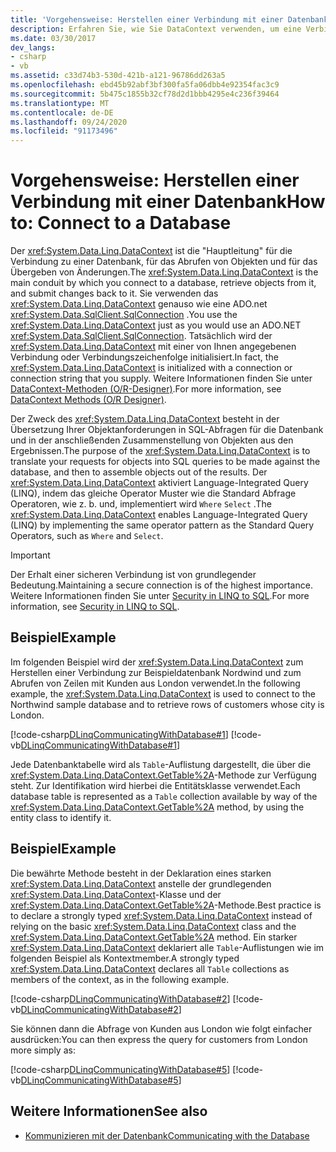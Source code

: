 ```yaml
---
title: 'Vorgehensweise: Herstellen einer Verbindung mit einer Datenbank'
description: Erfahren Sie, wie Sie DataContext verwenden, um eine Verbindung mit einer Datenbank in LINQ to SQL herzustellen. In diesen Beispielen finden Sie Informationen zum Verwenden von DataContext, um eine Verbindung mit einer Datenbank herzustellen und Zeilen zu erhalten.
ms.date: 03/30/2017
dev_langs:
- csharp
- vb
ms.assetid: c33d74b3-530d-421b-a121-96786dd263a5
ms.openlocfilehash: ebd45b92abf3bf300fa5fa06dbb4e92354fac3c9
ms.sourcegitcommit: 5b475c1855b32cf78d2d1bbb4295e4c236f39464
ms.translationtype: MT
ms.contentlocale: de-DE
ms.lasthandoff: 09/24/2020
ms.locfileid: "91173496"
---
```

# <a name="how-to-connect-to-a-database"></a><span data-ttu-id="bb847-104">Vorgehensweise: Herstellen einer Verbindung mit einer Datenbank</span><span class="sxs-lookup"><span data-stu-id="bb847-104">How to: Connect to a Database</span></span>

<span data-ttu-id="bb847-105">Der <xref:System.Data.Linq.DataContext> ist die "Hauptleitung" für die Verbindung zu einer Datenbank, für das Abrufen von Objekten und für das Übergeben von Änderungen.</span><span class="sxs-lookup"><span data-stu-id="bb847-105">The <xref:System.Data.Linq.DataContext> is the main conduit by which you connect to a database, retrieve objects from it, and submit changes back to it.</span></span> <span data-ttu-id="bb847-106">Sie verwenden das <xref:System.Data.Linq.DataContext> genauso wie eine ADO.net <xref:System.Data.SqlClient.SqlConnection> .</span><span class="sxs-lookup"><span data-stu-id="bb847-106">You use the <xref:System.Data.Linq.DataContext> just as you would use an ADO.NET <xref:System.Data.SqlClient.SqlConnection>.</span></span> <span data-ttu-id="bb847-107">Tatsächlich wird der <xref:System.Data.Linq.DataContext> mit einer von Ihnen angegebenen Verbindung oder Verbindungszeichenfolge initialisiert.</span><span class="sxs-lookup"><span data-stu-id="bb847-107">In fact, the <xref:System.Data.Linq.DataContext> is initialized with a connection or connection string that you supply.</span></span> <span data-ttu-id="bb847-108">Weitere Informationen finden Sie unter [DataContext-Methoden (O/R-Designer)](/visualstudio/data-tools/datacontext-methods-o-r-designer).</span><span class="sxs-lookup"><span data-stu-id="bb847-108">For more information, see [DataContext Methods (O/R Designer)](/visualstudio/data-tools/datacontext-methods-o-r-designer).</span></span>  
  
 <span data-ttu-id="bb847-109">Der Zweck des <xref:System.Data.Linq.DataContext> besteht in der Übersetzung Ihrer Objektanforderungen in SQL-Abfragen für die Datenbank und in der anschließenden Zusammenstellung von Objekten aus den Ergebnissen.</span><span class="sxs-lookup"><span data-stu-id="bb847-109">The purpose of the <xref:System.Data.Linq.DataContext> is to translate your requests for objects into SQL queries to be made against the database, and then to assemble objects out of the results.</span></span> <span data-ttu-id="bb847-110">Der <xref:System.Data.Linq.DataContext> aktiviert Language-Integrated Query (LINQ), indem das gleiche Operator Muster wie die Standard Abfrage Operatoren, wie z. b. und, implementiert wird `Where` `Select` .</span><span class="sxs-lookup"><span data-stu-id="bb847-110">The <xref:System.Data.Linq.DataContext> enables Language-Integrated Query (LINQ) by implementing the same operator pattern as the Standard Query Operators, such as `Where` and `Select`.</span></span>  
  
> [!IMPORTANT]
> <span data-ttu-id="bb847-111">Der Erhalt einer sicheren Verbindung ist von grundlegender Bedeutung.</span><span class="sxs-lookup"><span data-stu-id="bb847-111">Maintaining a secure connection is of the highest importance.</span></span> <span data-ttu-id="bb847-112">Weitere Informationen finden Sie unter [Security in LINQ to SQL](security-in-linq-to-sql.md).</span><span class="sxs-lookup"><span data-stu-id="bb847-112">For more information, see [Security in LINQ to SQL](security-in-linq-to-sql.md).</span></span>  
  
## <a name="example"></a><span data-ttu-id="bb847-113">Beispiel</span><span class="sxs-lookup"><span data-stu-id="bb847-113">Example</span></span>  

 <span data-ttu-id="bb847-114">Im folgenden Beispiel wird der <xref:System.Data.Linq.DataContext> zum Herstellen einer Verbindung zur Beispieldatenbank Nordwind und zum Abrufen von Zeilen mit Kunden aus London verwendet.</span><span class="sxs-lookup"><span data-stu-id="bb847-114">In the following example, the <xref:System.Data.Linq.DataContext> is used to connect to the Northwind sample database and to retrieve rows of customers whose city is London.</span></span>  
  
 [!code-csharp[DLinqCommunicatingWithDatabase#1](../../../../../../samples/snippets/csharp/VS_Snippets_Data/DLinqCommunicatingWithDatabase/cs/Program.cs#1)]
 [!code-vb[DLinqCommunicatingWithDatabase#1](../../../../../../samples/snippets/visualbasic/VS_Snippets_Data/DLinqCommunicatingWithDatabase/vb/Module1.vb#1)]  
  
 <span data-ttu-id="bb847-115">Jede Datenbanktabelle wird als `Table`-Auflistung dargestellt, die über die <xref:System.Data.Linq.DataContext.GetTable%2A>-Methode zur Verfügung steht. Zur Identifikation wird hierbei die Entitätsklasse verwendet.</span><span class="sxs-lookup"><span data-stu-id="bb847-115">Each database table is represented as a `Table` collection available by way of the <xref:System.Data.Linq.DataContext.GetTable%2A> method, by using the entity class to identify it.</span></span>  
  
## <a name="example"></a><span data-ttu-id="bb847-116">Beispiel</span><span class="sxs-lookup"><span data-stu-id="bb847-116">Example</span></span>  

 <span data-ttu-id="bb847-117">Die bewährte Methode besteht in der Deklaration eines starken <xref:System.Data.Linq.DataContext> anstelle der grundlegenden <xref:System.Data.Linq.DataContext>-Klasse und der <xref:System.Data.Linq.DataContext.GetTable%2A>-Methode.</span><span class="sxs-lookup"><span data-stu-id="bb847-117">Best practice is to declare a strongly typed <xref:System.Data.Linq.DataContext> instead of relying on the basic <xref:System.Data.Linq.DataContext> class and the <xref:System.Data.Linq.DataContext.GetTable%2A> method.</span></span> <span data-ttu-id="bb847-118">Ein starker <xref:System.Data.Linq.DataContext> deklariert alle `Table`-Auflistungen wie im folgenden Beispiel als Kontextmember.</span><span class="sxs-lookup"><span data-stu-id="bb847-118">A strongly typed <xref:System.Data.Linq.DataContext> declares all `Table` collections as members of the context, as in the following example.</span></span>  
  
 [!code-csharp[DLinqCommunicatingWithDatabase#2](../../../../../../samples/snippets/csharp/VS_Snippets_Data/DLinqCommunicatingWithDatabase/cs/Program.cs#2)]
 [!code-vb[DLinqCommunicatingWithDatabase#2](../../../../../../samples/snippets/visualbasic/VS_Snippets_Data/DLinqCommunicatingWithDatabase/vb/Module1.vb#2)]  
  
 <span data-ttu-id="bb847-119">Sie können dann die Abfrage von Kunden aus London wie folgt einfacher ausdrücken:</span><span class="sxs-lookup"><span data-stu-id="bb847-119">You can then express the query for customers from London more simply as:</span></span>  
  
 [!code-csharp[DLinqCommunicatingWithDatabase#5](../../../../../../samples/snippets/csharp/VS_Snippets_Data/DLinqCommunicatingWithDatabase/cs/Program.cs#5)]
 [!code-vb[DLinqCommunicatingWithDatabase#5](../../../../../../samples/snippets/visualbasic/VS_Snippets_Data/DLinqCommunicatingWithDatabase/vb/Module1.vb#5)]  
  
## <a name="see-also"></a><span data-ttu-id="bb847-120">Weitere Informationen</span><span class="sxs-lookup"><span data-stu-id="bb847-120">See also</span></span>

- [<span data-ttu-id="bb847-121">Kommunizieren mit der Datenbank</span><span class="sxs-lookup"><span data-stu-id="bb847-121">Communicating with the Database</span></span>](communicating-with-the-database.md)
